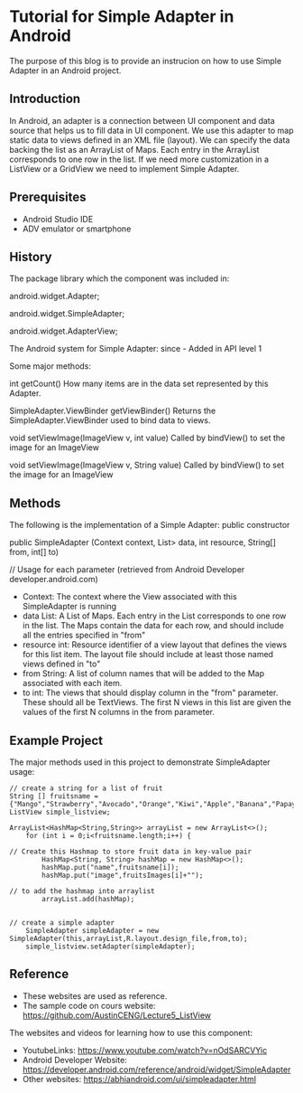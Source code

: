 # Tutorial for Simple Adapter in Android

The purpose of this blog is to provide an instrucion on how to use Simple Adapter in an Android project. 

## Introduction

In Android, an adapter is a connection between UI component and data source that helps us to fill data in UI component. We use this adapter to map static data to views defined in an XML file (layout). We can specify the data backing the list as an ArrayList of Maps. Each entry in the ArrayList corresponds to one row in the list. If we need more customization in a ListView or a GridView we need to implement Simple Adapter.

## Prerequisites

- Android Studio IDE
- ADV emulator or smartphone

## History

The package library which the component was included in:

android.widget.Adapter;

android.widget.SimpleAdapter;

android.widget.AdapterView;

The Android system for Simple Adapter: since - Added in API level 1

Some major methods:

int	getCount()    How many items are in the data set represented by this Adapter.

SimpleAdapter.ViewBinder	getViewBinder()   Returns the SimpleAdapter.ViewBinder used to bind data to views.

void	setViewImage(ImageView v, int value)   Called by bindView() to set the image for an ImageView

void	setViewImage(ImageView v, String value)   Called by bindView() to set the image for an ImageView 

## Methods

The following is the implementation of a Simple Adapter: public constructor

public SimpleAdapter (Context context, List<? extends Map<String, ?>> data, int resource, String[] from, int[] to)

// Usage for each parameter (retrieved from Android Developer developer.android.com)

- Context: The context where the View associated with this SimpleAdapter is running
- data List: A List of Maps. Each entry in the List corresponds to one row in the list. The Maps contain the data for each row, and should include all the entries specified in "from"
- resource	int: Resource identifier of a view layout that defines the views for this list item. The layout file should include at least those named views defined in "to"
- from	String: A list of column names that will be added to the Map associated with each item.
- to	int: The views that should display column in the "from" parameter. These should all be TextViews. The first N views in this list are given the values of the first N columns in the from parameter.

## Example Project

The major methods used in this project to demonstrate SimpleAdapter usage:

    // create a string for a list of fruit
    String [] fruitsname = {"Mango","Strawberry","Avocado","Orange","Kiwi","Apple","Banana","Papaya"};
    ListView simple_listview;

    ArrayList<HashMap<String,String>> arrayList = new ArrayList<>();
        for (int i = 0;i<fruitsname.length;i++) {

    // Create this Hashmap to store fruit data in key-value pair
            HashMap<String, String> hashMap = new HashMap<>();
            hashMap.put("name",fruitsname[i]);
            hashMap.put("image",fruitsImages[i]+"");

    // to add the hashmap into arraylist
            arrayList.add(hashMap);
            
            
    // create a simple adapter
        SimpleAdapter simpleAdapter = new SimpleAdapter(this,arrayList,R.layout.design_file,from,to);
        simple_listview.setAdapter(simpleAdapter);
        
        
## Reference
- These websites are used as reference.
- The sample code on cours website: https://github.com/AustinCENG/Lecture5_ListView

The websites and videos for learning how to use this component:
- YoutubeLinks: https://www.youtube.com/watch?v=nOdSARCVYic
- Android Developer Website: https://developer.android.com/reference/android/widget/SimpleAdapter
- Other websites: https://abhiandroid.com/ui/simpleadapter.html
